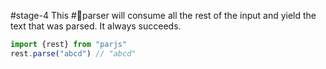 #stage-4
This #🧩parser will consume all the rest of the input and yield the text that was parsed. It always succeeds.

```ts title:rest.ts
import {rest} from "parjs"
rest.parse("abcd") // "abcd"
```

